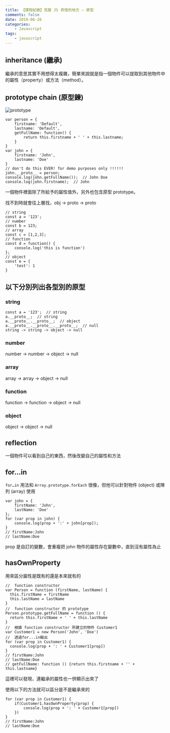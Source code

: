 ```yaml
---
title: 【課程紀錄】克服 JS 奇怪的地方 — 原型
comments: false
date: 2019-06-26
categories:
    - Javascript
tags:
    - javascript
---
```


## inheritance (繼承)

繼承的意思其實不用想得太複雜，簡單來說就是指一個物件可以提取到其他物件中的屬性（property）或方法（method）。
## prototype chain (原型鍊)

![prototype](0_jeJNJq2_pmPoM1YK.png)

```
var person = {
    firstname: 'Default',
    lastname: 'Default',
    getFullName: function() {
        return this.firstname + ' ' + this.lastname;
    }
}
var john = {
    firstname: 'John',
    lastname: 'Doe'
}
// don't do this EVER! for demo purposes only !!!!!!
john.__proto__ = person;  
console.log(john.getFullName());  // John Doe
console.log(john.firstname);  // John
```

一個物件裡面除了所給予的屬性值外，另外也包含原型 prototype。

找不到時就會往上層找，obj -> proto -> proto
```
// string
const a = '123';
// number
const b = 123;
// array
const c = [1,2,3];
// function
const d = function() {
	console.log('this is function')
};
// object
const e = {
	'test': 1
}
```

## 以下分別列出各型別的原型

### string
```
const a = '123';  // string
a.__proto__;  // string
a.__proto__.__proto__;  // object
a.__proto__.__proto__.__proto__;  // null
string -> string -> object -> null
```

### number

number -> number -> object -> null

### array

array -> array -> object -> null

### function

function -> function -> object -> null

### object

object -> object -> null

## reflection

一個物件可以看到自己的東西，然後改變自己的屬性和方法

## for…in

`for…in` 用法和 `Array.prototype.forEach` 很像，但他可以針對物件 (object) 或陣列 (array) 使用
```
var john = {
    firstName: 'John',
    lastName: 'Doe'
};
for (var prop in john) {
    console.log(prop + ':' + john[prop]);
}
// firstName:John
// lastName:Doe
```

prop 是自訂的變數，會重複把 john 物件的屬性存在變數中，直到沒有屬性為止

## hasOwnProperty

用來區分屬性是既有的還是本來就有的
```
//  function constructor
var Person = function (firstName, lastName) {
  this.firstName = firstName
  this.lastName = lastName
}
//  function constructor 的 prototype
Person.prototype.getFullName = function () {
  return this.firstName + ' ' + this.lastName
}
//  根據 function constructor 所建立的物件 Customer1
var Customer1 = new Person('John', 'Doe')
//  透過for...in輸出
for (var prop in Customer1) {
  console.log(prop + ': ' + Customer1[prop])
}
// firstName:John
// lastName:Doe
// getFullName: function () {return this.firstname + '' + this.lastname}
```

這裡可以發現，連繼承的屬性也一併顯示出來了

使用以下的方法就可以區分是不是繼承來的
```
for (var prop in Customer1) {
    if(Customer1.hasOwnProperty(prop) {
        console.log(prop + ': ' + Customer1[prop])
    })
}
// firstName:John
// lastName:Doe
```